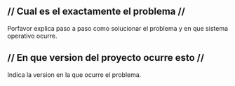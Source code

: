 ## // Cual es el exactamente el problema //

Porfavor explica paso a paso como solucionar el problema y en que sistema operativo ocurre.

## // En que version del proyecto ocurre esto //

Indica la version en la que ocurre el problema.
